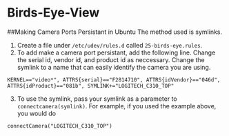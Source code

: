 # Birds-Eye-View

##Making Camera Ports Persistant in Ubuntu
The method used is symlinks.
1. Create a file under `/etc/udev/rules.d` called `25-birds-eye.rules`.
2. To add make a camera port persistant, add the following line. Change the serial id, vendor id, and product id as neccessary. Change the symlink to a name that can easily identify the camera you are using.
```
KERNEL=="video*", ATTRS{serial}=="F2814710", ATTRS{idVendor}=="046d", ATTRS{idProduct}=="081b", SYMLINK+="LOGITECH_C310_TOP"
```
3. To use the symlink, pass your symlink as a parameter to `connectcamera(symlink)`. For example, if you used the example above, you would do
```
connectCamera("LOGITECH_C310_TOP")



